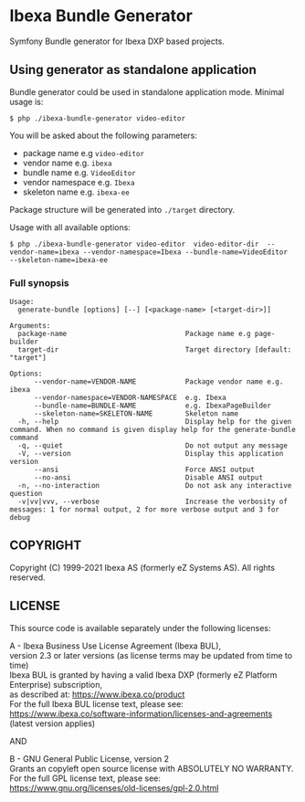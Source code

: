 # Ibexa Bundle Generator

Symfony Bundle generator for Ibexa DXP based projects.

## Using generator as standalone application

Bundle generator could be used in standalone application mode. Minimal usage is:

```
$ php ./ibexa-bundle-generator video-editor  
```

You will be asked about the following parameters:

* package name e.g `video-editor`
* vendor name e.g. `ibexa`
* bundle name e.g. `VideoEditor`
* vendor namespace e.g. `Ibexa`
* skeleton name e.g. `ibexa-ee`

Package structure will be generated into `./target` directory.

Usage with all available options:

```
$ php ./ibexa-bundle-generator video-editor  video-editor-dir  --vendor-name=ibexa --vendor-namespace=Ibexa --bundle-name=VideoEditor  --skeleton-name=ibexa-ee
```

### Full synopsis

```
Usage:
  generate-bundle [options] [--] [<package-name> [<target-dir>]]

Arguments:
  package-name                             Package name e.g page-builder
  target-dir                               Target directory [default: "target"]

Options:
      --vendor-name=VENDOR-NAME            Package vendor name e.g. ibexa
      --vendor-namespace=VENDOR-NAMESPACE  e.g. Ibexa
      --bundle-name=BUNDLE-NAME            e.g. IbexaPageBuilder
      --skeleton-name=SKELETON-NAME        Skeleton name
  -h, --help                               Display help for the given command. When no command is given display help for the generate-bundle command
  -q, --quiet                              Do not output any message
  -V, --version                            Display this application version
      --ansi                               Force ANSI output
      --no-ansi                            Disable ANSI output
  -n, --no-interaction                     Do not ask any interactive question
  -v|vv|vvv, --verbose                     Increase the verbosity of messages: 1 for normal output, 2 for more verbose output and 3 for debug
```

## COPYRIGHT

Copyright (C) 1999-2021 Ibexa AS (formerly eZ Systems AS). All rights reserved.

## LICENSE

This source code is available separately under the following licenses:

A - Ibexa Business Use License Agreement (Ibexa BUL),  
version 2.3 or later versions (as license terms may be updated from time to time)  
Ibexa BUL is granted by having a valid Ibexa DXP (formerly eZ Platform Enterprise) subscription,  
as described at: https://www.ibexa.co/product  
For the full Ibexa BUL license text, please see:  
https://www.ibexa.co/software-information/licenses-and-agreements (latest version applies)

AND

B - GNU General Public License, version 2  
Grants an copyleft open source license with ABSOLUTELY NO WARRANTY. For the full GPL license text, please see:  
https://www.gnu.org/licenses/old-licenses/gpl-2.0.html

